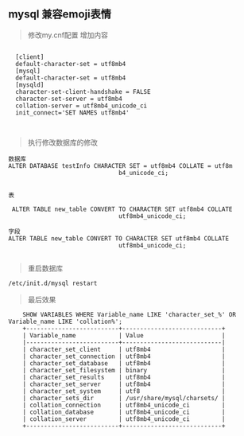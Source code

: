 ## mysql 兼容emoji表情> 修改my.cnf配置  增加内容      ```mysql        [client]    default-character-set = utf8mb4    [mysql]    default-character-set = utf8mb4    [mysqld]    character-set-client-handshake = FALSE    character-set-server = utf8mb4    collation-server = utf8mb4_unicode_ci    init_connect='SET NAMES utf8mb4'         ``` >执行修改数据库的修改```mysql数据库ALTER DATABASE testInfo CHARACTER SET = utf8mb4 COLLATE = utf8m                               b4_unicode_ci;                                 表 ALTER TABLE new_table CONVERT TO CHARACTER SET utf8mb4 COLLATE                                utf8mb4_unicode_ci;                               字段  ALTER TABLE new_table CONVERT TO CHARACTER SET utf8mb4 COLLATE                                utf8mb4_unicode_ci;  ``` > 重启数据库```sh/etc/init.d/mysql restart```>最后效果    ```mysql    SHOW VARIABLES WHERE Variable_name LIKE 'character_set_%' OR Variable_name LIKE 'collation%';    +--------------------------+----------------------------+    | Variable_name            | Value                      |    |--------------------------+----------------------------|    | character_set_client     | utf8mb4                    |    | character_set_connection | utf8mb4                    |    | character_set_database   | utf8mb4                    |    | character_set_filesystem | binary                     |    | character_set_results    | utf8mb4                    |    | character_set_server     | utf8mb4                    |    | character_set_system     | utf8                       |    | character_sets_dir       | /usr/share/mysql/charsets/ |    | collation_connection     | utf8mb4_unicode_ci         |    | collation_database       | utf8mb4_unicode_ci         |    | collation_server         | utf8mb4_unicode_ci         |    +--------------------------+----------------------------+    ```